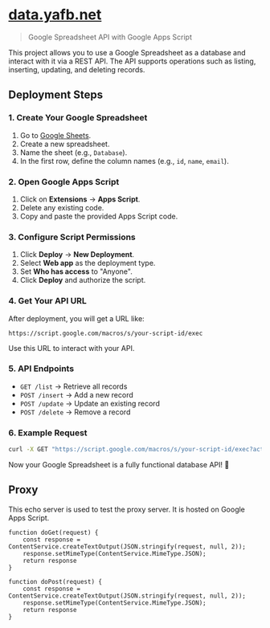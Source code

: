 # [data.yafb.net](https://data.yafb.net)

> Google Spreadsheet API with Google Apps Script

This project allows you to use a Google Spreadsheet as a database and interact with it via a REST API. The API supports operations such as listing, inserting, updating, and deleting records.

## Deployment Steps

### 1. Create Your Google Spreadsheet
1. Go to [Google Sheets](https://docs.google.com/spreadsheets/).
2. Create a new spreadsheet.
3. Name the sheet (e.g., `Database`).
4. In the first row, define the column names (e.g., `id`, `name`, `email`).

### 2. Open Google Apps Script
1. Click on **Extensions** → **Apps Script**.
2. Delete any existing code.
3. Copy and paste the provided Apps Script code.

### 3. Configure Script Permissions
1. Click **Deploy** → **New Deployment**.
2. Select **Web app** as the deployment type.
3. Set **Who has access** to "Anyone".
4. Click **Deploy** and authorize the script.

### 4. Get Your API URL
After deployment, you will get a URL like:
```
https://script.google.com/macros/s/your-script-id/exec
```
Use this URL to interact with your API.

### 5. API Endpoints
- `GET /list` → Retrieve all records
- `POST /insert` → Add a new record
- `POST /update` → Update an existing record
- `POST /delete` → Remove a record

### 6. Example Request
```bash
curl -X GET "https://script.google.com/macros/s/your-script-id/exec?action=list"
```

Now your Google Spreadsheet is a fully functional database API! 🚀


## Proxy 

This echo server is used to test the proxy server. It is hosted on Google Apps Script.

```
function doGet(request) {
    const response = ContentService.createTextOutput(JSON.stringify(request, null, 2));
    response.setMimeType(ContentService.MimeType.JSON);
    return response
}

function doPost(request) {
    const response = ContentService.createTextOutput(JSON.stringify(request, null, 2));
    response.setMimeType(ContentService.MimeType.JSON);
    return response
}
```
